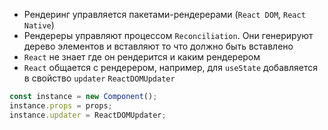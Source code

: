 * Рендеринг управляется пакетами-рендерерами (`React DOM`, `React Native`)
* Рендереры управляют процессом `Reconciliation`. Они генерируют дерево элементов и вставляют то что должно быть вставлено
* `React` не знает где он рендерится и каким рендерером
* `React` общается с рендерером, например, для `useState` добавляется в свойство `updater` `ReactDOMUpdater`
```js
const instance = new Component();
instance.props = props;
instance.updater = ReactDOMUpdater;
```

